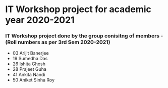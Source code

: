# IT Workshop project for academic year 2020-2021
### IT Workshop project done by the group conisitng of members - (Roll numbers as per 3rd Sem 2020-2021) <br/>
 <ul>
 <li> 03 Arijit Banerjee</li>
 <li> 19 Sumedha Das</li>
 <li> 26 Ishita Ghosh</li>
 <li> 28 Prajeet Guha</li>
 <li> 41 Ankita Nandi</li>
 <li> 50 Aniket Sinha Roy</li>
